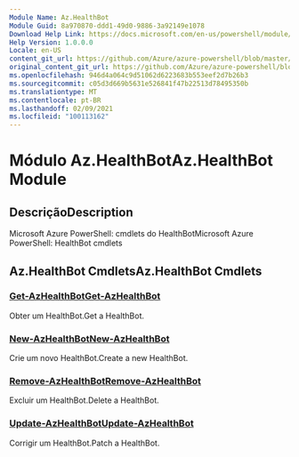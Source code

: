 ```yaml
---
Module Name: Az.HealthBot
Module Guid: 8a970870-ddd1-49d0-9886-3a92149e1078
Download Help Link: https://docs.microsoft.com/en-us/powershell/module/az.healthbot
Help Version: 1.0.0.0
Locale: en-US
content_git_url: https://github.com/Azure/azure-powershell/blob/master/src/HealthBot/help/Az.HealthBot.md
original_content_git_url: https://github.com/Azure/azure-powershell/blob/master/src/HealthBot/help/Az.HealthBot.md
ms.openlocfilehash: 946d4a064c9d51062d6223683b553eef2d7b26b3
ms.sourcegitcommit: c05d3d669b5631e526841f47b22513d78495350b
ms.translationtype: MT
ms.contentlocale: pt-BR
ms.lasthandoff: 02/09/2021
ms.locfileid: "100113162"
---
```

# <span data-ttu-id="0f750-101">Módulo Az.HealthBot</span><span class="sxs-lookup"><span data-stu-id="0f750-101">Az.HealthBot Module</span></span>
## <span data-ttu-id="0f750-102">Descrição</span><span class="sxs-lookup"><span data-stu-id="0f750-102">Description</span></span>
<span data-ttu-id="0f750-103">Microsoft Azure PowerShell: cmdlets do HealthBot</span><span class="sxs-lookup"><span data-stu-id="0f750-103">Microsoft Azure PowerShell: HealthBot cmdlets</span></span>

## <span data-ttu-id="0f750-104">Az.HealthBot Cmdlets</span><span class="sxs-lookup"><span data-stu-id="0f750-104">Az.HealthBot Cmdlets</span></span>
### [<span data-ttu-id="0f750-105">Get-AzHealthBot</span><span class="sxs-lookup"><span data-stu-id="0f750-105">Get-AzHealthBot</span></span>](Get-AzHealthBot.md)
<span data-ttu-id="0f750-106">Obter um HealthBot.</span><span class="sxs-lookup"><span data-stu-id="0f750-106">Get a HealthBot.</span></span>

### [<span data-ttu-id="0f750-107">New-AzHealthBot</span><span class="sxs-lookup"><span data-stu-id="0f750-107">New-AzHealthBot</span></span>](New-AzHealthBot.md)
<span data-ttu-id="0f750-108">Crie um novo HealthBot.</span><span class="sxs-lookup"><span data-stu-id="0f750-108">Create a new HealthBot.</span></span>

### [<span data-ttu-id="0f750-109">Remove-AzHealthBot</span><span class="sxs-lookup"><span data-stu-id="0f750-109">Remove-AzHealthBot</span></span>](Remove-AzHealthBot.md)
<span data-ttu-id="0f750-110">Excluir um HealthBot.</span><span class="sxs-lookup"><span data-stu-id="0f750-110">Delete a HealthBot.</span></span>

### [<span data-ttu-id="0f750-111">Update-AzHealthBot</span><span class="sxs-lookup"><span data-stu-id="0f750-111">Update-AzHealthBot</span></span>](Update-AzHealthBot.md)
<span data-ttu-id="0f750-112">Corrigir um HealthBot.</span><span class="sxs-lookup"><span data-stu-id="0f750-112">Patch a HealthBot.</span></span>

